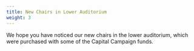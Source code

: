 ```yaml
---
title: New Chairs in Lower Auditorium
weight: 3
---
```


We hope you have noticed our new chairs in the lower auditorium, which were purchased with some of the Capital Campaign funds.